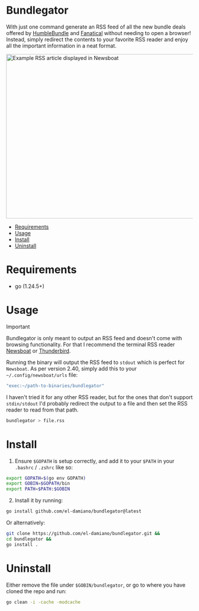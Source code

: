 # Bundlegator

With just one command generate an RSS feed of all the new bundle deals offered by
[HumbleBundle](https://www.humblebundle.com/) and [Fanatical](https://www.fanatical.com/)
without needing to open a browser! Instead, simply redirect the contents to
your favorite RSS reader and enjoy all the important information in a neat format.

<img width="563" height="443" alt="Example RSS article displayed in Newsboat" src="https://github.com/user-attachments/assets/a376c125-4a27-47e3-b4df-b906fd4dc54b" />
<br>

- [Requirements](#requirements)
- [Usage](#usage)
- [Install](#install)
- [Uninstall](#uninstall)

# Requirements

- go (1.24.5+)

# Usage

> [!IMPORTANT]
> Bundlegator is only meant to output an RSS feed and doesn't come with browsing functionality.
> For that I recommend the terminal RSS reader [Newsboat](https://github.com/newsboat/newsboat)
> or [Thunderbird](https://www.thunderbird.net/).

Running the binary will output the RSS feed to `stdout` which is perfect for
`Newsboat`. As per version 2.40, simply add this to your `~/.config/newsboat/urls` file:

```bash
"exec:~/path-to-binaries/bundlegator"
```

I haven't tried it for any other RSS reader, but for the ones that
don't support `stdin/stdout` I'd probably redirect the output to a file and
then set the RSS reader to read from that path.

```bash
bundlegator > file.rss
```

# Install

1. Ensure `$GOPATH` is setup correctly, and add it to your `$PATH` in your
`.bashrc` / `.zshrc` like so:

```bash
export GOPATH=$(go env GOPATH)
export GOBIN=$GOPATH/bin
export PATH=$PATH:$GOBIN
```

2. Install it by running:

```bash
go install github.com/el-damiano/bundlegator@latest
```

Or alternatively:

```bash
git clone https://github.com/el-damiano/bundlegator.git &&
cd bundlegator &&
go install .
```

# Uninstall

Either remove the file under `$GOBIN/bundlegator`, or go to where you have
cloned the repo and run:

```bash
go clean -i -cache -modcache
```
